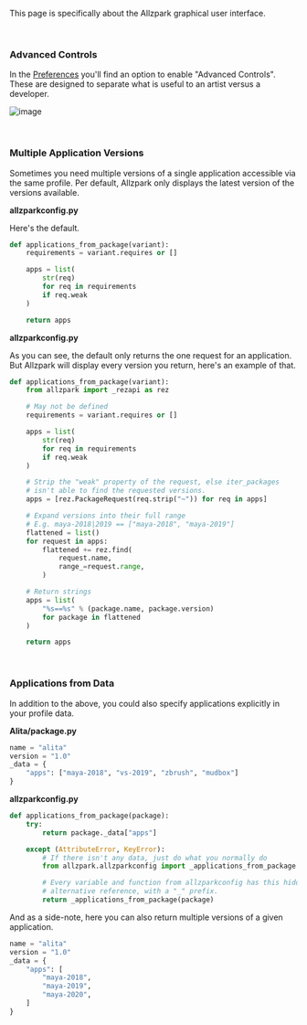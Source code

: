 This page is specifically about the Allzpark graphical user interface.

<br>

### Advanced Controls

In the [Preferences](#preferences) you'll find an option to enable "Advanced Controls". These are designed to separate what is useful to an artist versus a developer.

![image](https://user-images.githubusercontent.com/2152766/61855966-0bb36600-aeb9-11e9-8202-0bd9e6c98bed.png)

<br>

### Multiple Application Versions

Sometimes you need multiple versions of a single application accessible via the same profile. Per default, Allzpark only displays the latest version of the versions available.

**allzparkconfig.py**

Here's the default.

```py
def applications_from_package(variant):
    requirements = variant.requires or []

    apps = list(
        str(req)
        for req in requirements
        if req.weak
    )

    return apps
```

**allzparkconfig.py**

As you can see, the default only returns the one request for an application. But Allzpark will display every version you return, here's an example of that.

```py
def applications_from_package(variant):
    from allzpark import _rezapi as rez

    # May not be defined
    requirements = variant.requires or []

    apps = list(
        str(req)
        for req in requirements
        if req.weak
    )

    # Strip the "weak" property of the request, else iter_packages
    # isn't able to find the requested versions.
    apps = [rez.PackageRequest(req.strip("~")) for req in apps]

    # Expand versions into their full range
    # E.g. maya-2018|2019 == ["maya-2018", "maya-2019"]
    flattened = list()
    for request in apps:
        flattened += rez.find(
            request.name,
            range_=request.range,
        )

    # Return strings
    apps = list(
        "%s==%s" % (package.name, package.version)
        for package in flattened
    )

    return apps
```

<br>

### Applications from Data

In addition to the above, you could also specify applications explicitly in your profile data.

**Alita/package.py**

```py
name = "alita"
version = "1.0"
_data = {
    "apps": ["maya-2018", "vs-2019", "zbrush", "mudbox"]
}
```

**allzparkconfig.py**

```py
def applications_from_package(package):
    try:
        return package._data["apps"]

    except (AttributeError, KeyError):
        # If there isn't any data, just do what you normally do
        from allzpark.allzparkconfig import _applications_from_package

        # Every variable and function from allzparkconfig has this hidden
        # alternative reference, with a "_" prefix.
        return _applications_from_package(package)
```

And as a side-note, here you can also return multiple versions of a given application.

```py
name = "alita"
version = "1.0"
_data = {
    "apps": [
        "maya-2018",
        "maya-2019",
        "maya-2020",
    ]
}
```

